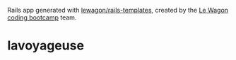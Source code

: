 Rails app generated with [lewagon/rails-templates](https://github.com/lewagon/rails-templates), created by the [Le Wagon coding bootcamp](https://www.lewagon.com) team.
# lavoyageuse

